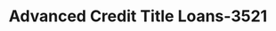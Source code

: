 ---
f_zip-code: 89701
f_state-code: NV
title: Advanced Credit Title Loans-3521
f_phone: 775-885-0505
f_city-only: Carson City
f_address: 444 East William Street Suite 17 Carson City
f_location-unique-id: '3521'
slug: advanced-credit-title-loans-3521
updated-on: '2024-05-30T13:46:58.046Z'
created-on: '2024-05-30T13:36:59.803Z'
published-on: '2024-05-30T13:54:32.469Z'
f_city-state: cms/city/carson-city-nv.md
f_company: cms/company/advanced-credit-title-loans.md
f_state: cms/state/nevada.md
layout: '[payday-loan].html'
tags: payday-loan
---